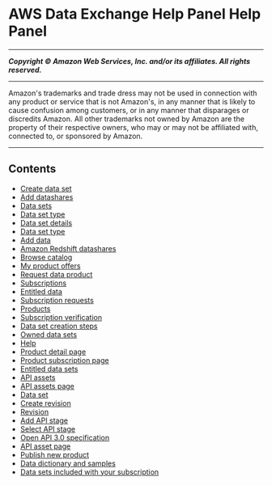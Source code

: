# AWS Data Exchange Help Panel Help Panel

-----
*****Copyright &copy; Amazon Web Services, Inc. and/or its affiliates. All rights reserved.*****

-----
Amazon's trademarks and trade dress may not be used in
connection with any product or service that is not Amazon's,
in any manner that is likely to cause confusion among customers,
or in any manner that disparages or discredits Amazon. All other
trademarks not owned by Amazon are the property of their respective
owners, who may or may not be affiliated with, connected to, or
sponsored by Amazon.

-----
## Contents
+ [Create data set](hp-create-data-set.md)
+ [Add datashares](hp-add-datashares.md)
+ [Data sets](hp-catalog-product-data-sets.md)
+ [Data set type](hp-catalog-subscribe-data-set-type.md)
+ [Data set details](hp-data-set-details-overview.md)
+ [Data set type](hp-data-set-type.md)
+ [Add data](hp-publish-add-data.md)
+ [Amazon Redshift datashares](hp-revision-details-RS-datashares.md)
+ [Browse catalog](hp-browse-catalog.md)
+ [My product offers](hp-my-product-offers.md)
+ [Request data product](hp-request-data-product.md)
+ [Subscriptions](hp-subscriptions-page.md)
+ [Entitled data](hp-entitled-data-page.md)
+ [Subscription requests](hp-subscription-requests-page.md)
+ [Products](hp-products-page.md)
+ [Subscription verification](hp-subscription-verification-page.md)
+ [Data set creation steps](hp-data-set-creation-steps.md)
+ [Owned data sets](hp-owned-data-sets.md)
+ [Help](hp-help-panel.md)
+ [Product detail page](hp-catalog-product-detail-page.md)
+ [Product subscription page](hp-catalog-product-subscription-page.md)
+ [Entitled data sets](hp-product-entitled-data-sets.md)
+ [API assets](hp-entitled-data-revision-api-assets.md)
+ [API assets page](hp-entitled-data-asset-page.md)
+ [Data set](hp-owned-data-sets-data-set.md)
+ [Create revision](hp-owned-data-sets-create-revision.md)
+ [Revision](hp-owned-data-sets-revision-page.md)
+ [Add API stage](hp-owned-data-sets-add-api-stage.md)
+ [Select API stage](hp-owned-data-sets-select-api-stage.md)
+ [Open API 3.0 specification](hp-owned-data-sets-open-api-spec.md)
+ [API asset page](hp-owned-data-sets-asset-page.md)
+ [Publish new product](hp-products-publish-new-product.md)
+ [Data dictionary and samples](hp-product-view-data-dictionaries.md)
+ [Data sets included with your subscription](hp-catalog-product-post-sub-page.md)